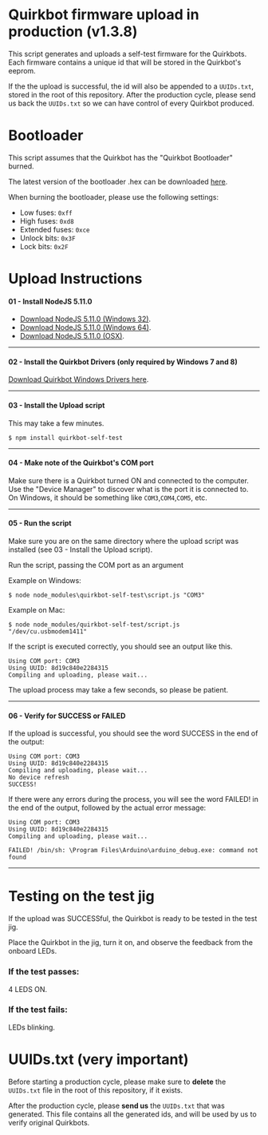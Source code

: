 Quirkbot firmware upload in production (v1.3.8)
============

This script generates and uploads a self-test firmware for the Quirkbots. Each firmware contains a unique id that will be stored in the Quirkbot's eeprom.

If the the upload is successful, the id will also be appended to a ```UUIDs.txt```, stored in the root of this repository. After the production cycle, please send us back the ```UUIDs.txt``` so we can have control of every Quirkbot produced.


Bootloader
============
This script assumes that the Quirkbot has the "Quirkbot Bootloader" burned.

The latest version of the bootloader .hex can be downloaded [here](https://raw.githubusercontent.com/Quirkbot/QuirkbotArduinoHardware/41ca99f2e6e46b5d9ea0aa557eb9d9cbc7ee5a7f/avr/bootloaders/quirkbot/QuirkbotBootloader.hex).

When burning the bootloader, please use the following settings:
- Low fuses: `0xff`
- High fuses: `0xd8`
- Extended fuses: `0xce`
- Unlock bits: `0x3F`
- Lock bits: `0x2F`

Upload Instructions
============

#### 01 - Install NodeJS 5.11.0
- [Download NodeJS 5.11.0 (Windows 32)](https://nodejs.org/dist/v5.11.0/node-v5.11.0-x86.msi).
- [Download NodeJS 5.11.0 (Windows 64)](https://nodejs.org/dist/v5.11.0/node-v5.11.0-x64.msi).
- [Download NodeJS 5.11.0 (OSX)](https://nodejs.org/dist/v5.11.0/node-v5.11.0.pkg).

---
#### 02 - Install the Quirkbot Drivers (only required by Windows 7 and 8)
[Download Quirkbot Windows Drivers here](https://github.com/Quirkbot/QuirkbotWindowsDriverInstaller/raw/master/Quirkbot-Windows-Drivers-Installer.exe).

---
#### 03 - Install the Upload script
This may take a few minutes.

```
$ npm install quirkbot-self-test
```
---
#### 04 - Make note of the Quirkbot's COM port

Make sure there is a Quirkbot turned ON and connected to the computer. Use the "Device Manager" to discover what is the port it is connected to. On Windows, it should be something like ```COM3```,```COM4```,```COM5```, etc.

---
#### 05 - Run the script
Make sure you are on the same directory where the upload script was installed (see 03 - Install the Upload script).

Run the script, passing the COM port as an argument

Example on Windows:
```
$ node node_modules\quirkbot-self-test\script.js "COM3"
```

Example on Mac:
```
$ node node_modules/quirkbot-self-test/script.js "/dev/cu.usbmodem1411"
```

If the script is executed correctly, you should see an output like this.
```
Using COM port: COM3
Using UUID: 8d19c840e2284315
Compiling and uploading, please wait...
```
The upload process may take a few seconds, so please be patient.

---
#### 06 - Verify for SUCCESS or FAILED
If the upload is successful, you should see the word SUCCESS in the end of the output:
```
Using COM port: COM3
Using UUID: 8d19c840e2284315
Compiling and uploading, please wait...
No device refresh
SUCCESS!
```

If there were any errors during the process, you will see the word FAILED! in the end of the output, followed by the actual error message:
```
Using COM port: COM3
Using UUID: 8d19c840e2284315
Compiling and uploading, please wait...

FAILED! /bin/sh: \Program Files\Arduino\arduino_debug.exe: command not found
```

---
# Testing on the test jig

If the upload was SUCCESSful, the Quirkbot is ready to be tested in the test jig.

Place the Quirkbot in the jig, turn it on, and observe the feedback from the onboard LEDs.

### If the test passes:
4 LEDS ON.

### If the test fails:
LEDs blinking.

# UUIDs.txt (very important)

Before starting a production cycle, please make sure to **delete** the ``UUIDs.txt`` file in the root of this repository, if it exists.

After the production cycle, please **send us** the  ``UUIDs.txt`` that was generated. This file contains all the generated ids, and will be used by us to verify original Quirkbots.
